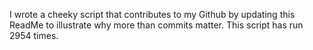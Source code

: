 I wrote a cheeky script that contributes to my Github by updating this ReadMe to illustrate why more than commits matter. This script has run 2954 times.